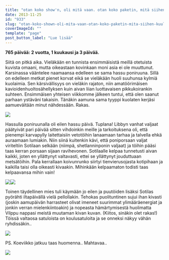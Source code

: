 ```yaml
---
title: "otan koko show'n, oli mitä vaan. otan koko paketin, mitä siihen kuuluukaan."
date: 2013-11-25
id: "933"
slug: "otan-koko-shown-oli-mita-vaan-otan-koko-paketin-mita-siihen-kuuluukaan"
coverImageId: ""
template: "page"
post_button_label: "Lue lisää"
---
```


**765 päivää: 2 vuotta, 1 kuukausi ja 3 päivää.**

Siitä on pitkä aika. Vieläkään en tunnista ensimmäisistä meillä otetuista kuvista omaani, mutta oikeastaan kovinkaan moni asia ei ole muuttunut. Karsinassa vääntelee naamaansa edelleen se sama hassu poniruuna. Sillä on edelleen metkat pienet korvat eikä se vieläkään huoli suuhunsa kylmiä kuolaimia. Sen kärsivällisyys on vieläkin rajaton, niin amatöörimäisen kavioidenhuoltosähellyksen kuin aivan liian luottavaisen pikkukoirankin suhteen. Ensimmäisen yhteisen viikkomme jälkeen tuntui, että olen saanut parhaan ystäväni takaisin. Tänäkin aamuna sama tyyppi kuolaten kerjäsi aamueväitään minut nähdessään. Rakas.

[![](/images/photo.jpg)](http://4.bp.blogspot.com/-fAp5Slg_XkE/UpOukk3dzdI/AAAAAAAAHaA/tJcAVOD-WV4/s1600/photo.jpg)

Hassulla poniruunalla oli eilen hassu päivä. Tuplana! Libbyn vanhat valjaat päätyivät pari päivää sitten vihdoinkin meille ja tarkoituksena oli, että pienempi karvapylly laitettaisiin vetotöihin lanaamaan tarhaa ja talvella ehkä auraamaan lumiakin. Niin siinä kuitenkin kävi, että poniporsaan valjat viriteltiin Sotilaan selkään (niimpä, shetlanninponin valjaat) ja töihin pääsi taas kerran porsaan sijaan ravihevonen. Sotilaalle kelpaa tunnetusti aivan kaikki, joten en yllättynyt valtavasti, ettei se yllättynyt jouduttuaan metsätöihin. Pala kerrallaan koivunrunko siirtyi tienvierusojasta kotipihaan ja kaikilla taisi olla oikeasti kivaakin. Mihinkään kelpaamaton todisti taas kelpaavansa mihin vain!

[![](/images/kakkosversio7_.jpg)](http://3.bp.blogspot.com/-Hu2eRrZg_9M/UpOuzusLk-I/AAAAAAAAHaI/sbr0uC92dCE/s1600/kakkosversio7_.jpg)[![](/images/kakkosversio6.jpg)](http://2.bp.blogspot.com/-0Hz45Pzdpmc/UpOu0GX8QdI/AAAAAAAAHaM/Bg5p3vT4Lr4/s1600/kakkosversio6.jpg)

Toinen täydellinen mies tuli käymään jo eilen ja puutöiden lisäksi Sotilas pyörähti iltapäivällä vielä pellollakin. Tehokas puolituntinen sujui ihan kivasti (joskin aamupäivän harrasteet olivat imeneet suurimmat ylimääräenergiat ja jonkin verran mielenkiintoakin) ja nopeasta hämärtymisestä huolimatta Vilppu nappasi meistä muutaman kivan kuvan. (Kiitos, sinäkin olet rakas!) Töissä valtaosa satuloista on koulusatuloita ja se onneksi näkyy vähän ryhdissäkin..

[![](/images/kakkosversio5_.jpg)](http://3.bp.blogspot.com/-Vt--FBhFaEI/UpOvJZio1gI/AAAAAAAAHao/KKuKqROWJxc/s1600/kakkosversio5_.jpg)

PS. Koeviikko jatkuu taas huomenna.. Mahtavaa..

[![](/images/ak_uusi.jpg)](http://2.bp.blogspot.com/-dphYh6JfuzQ/UpOvXeC9RlI/AAAAAAAAHaw/h-LDQW_MPw8/s1600/ak_uusi.jpg)
